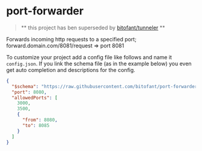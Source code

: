 # port-forwarder
> ** this project has ben superseded by [bitofant/tunneler](https://github.com/bitofant/tunneler) **

Forwards incoming http requests to a specified port; forward.domain.com/8081/request => port 8081

To customize your project add a config file like follows and name it `config.json`. If you link the schema file (as in the example below) you even get auto completion and descriptions for the config.
```JSON
{
  "$schema": "https://raw.githubusercontent.com/bitofant/port-forwarder/master/config-schema.json",
  "port": 8080,
  "allowedPorts": [
    3000,
    3500,
    {
      "from": 8080,
      "to": 8085
    }
  ]
}
```
